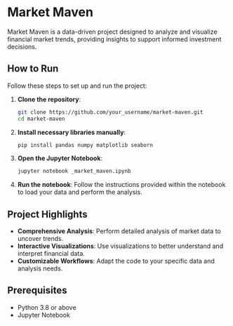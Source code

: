 # Market Maven

Market Maven is a data-driven project designed to analyze and visualize financial market trends, providing insights to support informed investment decisions.

## How to Run

Follow these steps to set up and run the project:

1. **Clone the repository**:
   ```bash
   git clone https://github.com/your_username/market-maven.git
   cd market-maven
   ```

2. **Install necessary libraries manually**:
   ```bash
   pip install pandas numpy matplotlib seaborn
   ```

3. **Open the Jupyter Notebook**:
   ```bash
   jupyter notebook _market_maven.ipynb
   ```

4. **Run the notebook**:
   Follow the instructions provided within the notebook to load your data and perform the analysis.

## Project Highlights

- **Comprehensive Analysis**: Perform detailed analysis of market data to uncover trends.
- **Interactive Visualizations**: Use visualizations to better understand and interpret financial data.
- **Customizable Workflows**: Adapt the code to your specific data and analysis needs.

## Prerequisites

- Python 3.8 or above
- Jupyter Notebook
